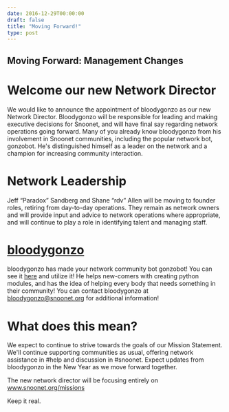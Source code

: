 ```yaml
--- 
date: 2016-12-29T00:00:00
draft: false
title: "Moving Forward!"
type: post
---
```


## Moving Forward: Management Changes

# Welcome our new Network Director
We would like to announce the appointment of bloodygonzo as our new Network Director.  Bloodygonzo will be responsible for leading and making executive decisions for Snoonet, and will have final say regarding network operations going forward.  Many of you already know bloodygonzo from his involvement in Snoonet communities, including the popular network bot, gonzobot.  He's distinguished himself as a leader on the network and a champion for increasing community interaction.


# Network Leadership
Jeff “Paradox” Sandberg and Shane “rdv” Allen will be moving to founder roles, retiring from day-to-day operations.  They remain as network owners and will provide input and advice to network operations where appropriate, and will continue to play a role in identifying talent and managing staff.

# <a href="https://www.snoonet.org/bloodygonzo">bloodygonzo</a>
bloodygonzo has made your network community bot gonzobot! You can see it <a href="https://www.snoonet.org/gonzobot">here</a> and utilize it! He helps new-comers with creating python modules, and has the idea of helping every body that needs something in their community! You can contact bloodygonzo at bloodygonzo@snoonet.org for additional information!

# What does this mean?
We expect to continue to strive towards the goals of our Mission Statement.  We'll continue supporting communities as usual, offering network assistance in #help and discussion in #snoonet.  Expect updates from bloodygonzo in the New Year as we move forward together.

The new network director will be focusing entirely on www.snoonet.org/missions

Keep it real.

